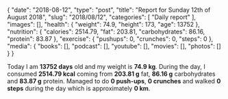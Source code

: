{
    "date": "2018-08-12",
    "type": "post",
    "title": "Report for Sunday 12th of August 2018",
    "slug": "2018\/08\/12",
    "categories": [
        "Daily report"
    ],
    "images": [],
    "health": {
        "weight": 74.9,
        "height": 173,
        "age": 13752
    },
    "nutrition": {
        "calories": 2514.79,
        "fat": 203.81,
        "carbohydrates": 86.16,
        "protein": 83.87
    },
    "exercise": {
        "pushups": 0,
        "crunches": 0,
        "steps": 0
    },
    "media": {
        "books": [],
        "podcast": [],
        "youtube": [],
        "movies": [],
        "photos": []
    }
}

Today I am <strong>13752 days</strong> old and my weight is <strong>74.9 kg</strong>. During the day, I consumed <strong>2514.79 kcal</strong> coming from <strong>203.81 g</strong> fat, <strong>86.16 g</strong> carbohydrates and <strong>83.87 g</strong> protein. Managed to do <strong>0 push-ups</strong>, <strong>0 crunches</strong> and walked <strong>0 steps</strong> during the day which is approximately <strong>0 km</strong>.